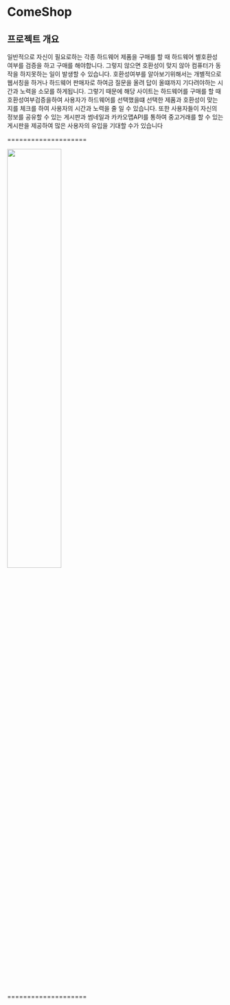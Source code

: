 # ComeShop

## 프로젝트 개요
일반적으로 자신이 필요로하는 각종 하드웨어 제품을 구매를 할 때 하드웨어 별호환성 여부를 검증을 하고 구매를 해야합니다. 그렇지 않으면 호환성이 맞지 않아 컴퓨터가 동작을 하지못하는 일이 발생할 수 있습니다. 호환성여부를 알아보기위해서는 개별적으로 웹서칭을 하거나 하드웨어 판매자로 하여금 질문을 올려 답이 올떄까지 기다려야하는 시간과 노력을 소모를 하게됩니다. 그렇기 때문에 해당 사이트는 하드웨어를 구매를 할 때 호환성여부검증을하여 사용자가 하드웨어를 선택했을떄 선택한 제품과 호환성이 맞는지를 체크를 하여 사용자의 시간과 노력을 줄 일 수 있습니다. 또한 사용자들이 자신의 정보를 공유할 수 있는 게시판과 썸네일과 카카오맵API를 통하여 중고거래를 할 수 있는 게시판을 제공하여 많은 사용자의 유입을 기대할 수가 있습니다




====================

<img src="https://user-images.githubusercontent.com/57570154/69492775-de6bd880-0ee9-11ea-89a1-4a69a436f0f1.PNG" width="50%"></img>

====================
